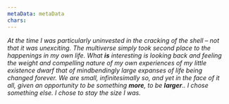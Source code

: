 ```yaml
---
metaData: metaData
chars: 
---
```


*At the time I was particularly uninvested in the cracking of the shell – not that it was unexciting. The multiverse simply took second place to the happenings in my own life. What **is** interesting is looking back and feeling the weight and compelling nature of my own experiences of my little existence dwarf that of mindbendingly large expanses of life being changed forever. We are small, infinitesimally so, and yet in the face of it all, given an opportunity to be something **more**, to be **larger**.. I chose something else. I chose to stay the size I was.*